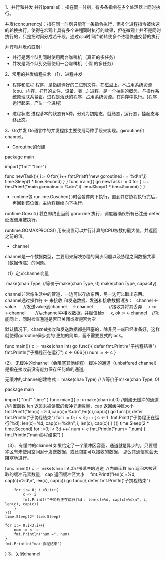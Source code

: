 1、并行和并发
并行(parallel)：指在同一时刻，有多条指令在多个处理器上同时执行。

并发(concurrency)：指在同一时刻只能有一条指令执行，但多个进程指令被快速的轮换执行，使得在宏观上具有多个进程同时执行的效果，但在微观上并不是同时执行的，只是把时间分成若干段，通过cpu时间片轮转使多个进程快速交替的执行

并行和并发的区别：
- 并行是两个队列同时使用两台咖啡机 （真正的多任务）
- 并发是两个队列交替使用一台咖啡机 （ 假 的多任务）

2、常用的并发编程技术
（1）、进程并发
- 程序和进程
程序，是指编译好的二进制文件，在磁盘上，不占用系统资源(cpu、内存、打开的文件、设备、锁....)
进程，是一个抽象的概念，与操作系统原理联系紧密。进程是活跃的程序，占用系统资源。在内存中执行。(程序运行起来，产生一个进程)

- 进程状态 
进程基本的状态有5种。分别为初始态，就绪态，运行态，挂起态与终止态。

3、Go并发
Go语言中的并发程序主要使用两种手段来实现。goroutine和channel。

- Goroutine的创建

package main

import("fmt" "time")

func newTask(){
    i := 0
    for{
        i++
        fmt.Printf("new goroutine:i= = %d\n",i)
        time.Sleep(1 * time.Second)
    }
}
func main(){
    go newTask
    i := 0
    for {
        i++
        fmt.Printf("main goroutine:i= %d\n",i)
        time.Sleep(1 * time.Second)
    }
}

- runtime包
runtime.Gosched( )时会暂停向下执行，直到其它协程执行完后，再回到该位置，主协程继续向下执行。

runtime.Goexit() 将立即终止当前 goroutine 执⾏，调度器确保所有已注册 defer延迟调用被执行。

runtime.GOMAXPROCS() 用来设置可以并行计算的CPU核数的最大值，并返回之前的值。

- channel

channel是一个数据类型，主要用来解决协程的同步问题以及协程之间数据共享（数据传递）的问题。

（1）定义channel变量

 make(chan Type)  //等价于make(chan Type, 0)
 make(chan Type, capacity)

 channel非常像生活中的管道，一边可以存放东西，另一边可以取出东西。channel通过操作符 <- 来接收
 和发送数据，发送和接收数据语法：
    channel <- value      //发送value到channel
    <-channel             //接收并将其丢弃
    x := <-channel        //从channel中接收数据，并赋值给x
    x, ok := <-channel    //功能同上，同时检查通道是否已关闭或者是否为空

默认情况下，channel接收和发送数据都是阻塞的，除非另一端已经准备好，这样就使得goroutine同步变的
更加的简单，而不需要显式的lock。

func main(){
    c := make(chan int)
    go func(){
        defer fmt.Println("子携程结束")
        fmt.Println("子携程正在运行")
        c <- 666
    }()
    num := <- c
}

(2)、无缓冲的channel（会阻塞其他线程）
缓冲的通道（unbuffered channel）是指在接收前没有能力保存任何值的通道。

无缓冲的channel创建格式：
make(chan Type) // //等价于make(chan Type, 0)

package main

import(
    "fmt"
    "time"
)
func mian(){
    c := make(chan int,0) //创建无缓冲的通道
    //内置函数 len 返回未被读取的缓冲元素数量，cap 返回缓冲区大小
    fmt.Printf("len(c) =%d,cap(c)=%d\n",len(c),cap(c))
    go func(){
       defer fmt.Println("子协程结束")
       for i := 0; i < 3 ;i++{
           c <- 1
            fmt.Printf("子协程正在运行[%d]: len(c)=%d, cap(c)=%d\n", i, len(c), cap(c))
       }
    }()
    time.Sleep(2 * time.Second)
    for i:=0;i < 3;i ++{
        num <- c
        fmt.Println("num = ",num)
    }
    fmt.Println("main协程结束")
}

（3）、有缓冲的channel
如果给定了一个缓冲区容量，通道就是异步的。只要缓冲区有未使用空间用于发送数据，或还包含可以接收的数据，
那么其通信就会无阻塞地进行。

func main(){
    c := make(chan int,3)//带缓冲的通道
     //内置函数 len 返回未被读取的缓冲元素数量， cap 返回缓冲区大小
    fmt.Printf("len(c)=%d, cap(c)=%d\n", len(c), cap(c))
    go func(){
        defer fmt.Println("子携程结束")

        for i:= 0; i <3;i++{
            c <- i
            fmt.Printf("子协程正在运行[%d]: len(c)=%d, cap(c)=%d\n", i, len(c), cap(c))
        }
    }()
    time.Sleep(2* time.Sleep)

    for i:= 0;i<3;i++{
        num := <- c
        fmt.Println("num =", num)
    }
    fmt.Println("main协程结束")
}
3、关闭channel


